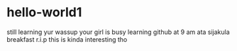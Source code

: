 # hello-world1
still learning 
yur
wassup
your girl is busy learning github at 9 am
ata sijakula breakfast
r.i.p
this is kinda interesting tho
